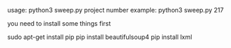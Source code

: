 usage: python3 sweep.py project number
example: python3 sweep.py 217


you need to install some things first

sudo apt-get install pip
pip install beautifulsoup4
pip install lxml


